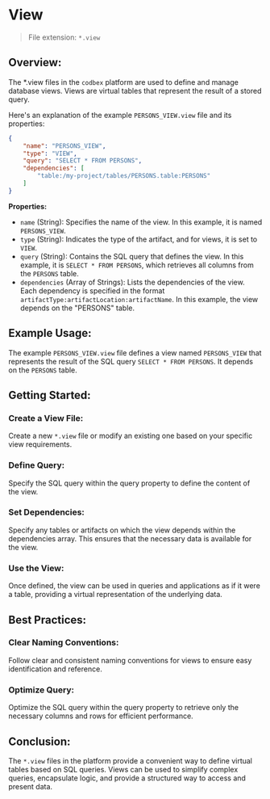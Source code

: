 # View

> File extension: `*.view`

## Overview:

The *.view files in the `codbex` platform are used to define and manage database views. Views are virtual tables that represent the result of a stored query. 

Here's an explanation of the example `PERSONS_VIEW.view` file and its properties:

```json
{
    "name": "PERSONS_VIEW",
    "type": "VIEW",
    "query": "SELECT * FROM PERSONS",
    "dependencies": [
        "table:/my-project/tables/PERSONS.table:PERSONS"
    ]
}
```

**Properties:**

* `name` (String): Specifies the name of the view. In this example, it is named `PERSONS_VIEW`.
* `type` (String): Indicates the type of the artifact, and for views, it is set to `VIEW`.
* `query` (String): Contains the SQL query that defines the view. In this example, it is `SELECT * FROM PERSONS`, which retrieves all columns from the `PERSONS` table.
* `dependencies` (Array of Strings): Lists the dependencies of the view. Each dependency is specified in the format `artifactType:artifactLocation:artifactName`. In this example, the view depends on the "PERSONS" table.

## Example Usage:

The example `PERSONS_VIEW.view` file defines a view named `PERSONS_VIEW` that represents the result of the SQL query `SELECT * FROM PERSONS`. It depends on the `PERSONS` table.

## Getting Started:

### Create a View File:

Create a new `*.view` file or modify an existing one based on your specific view requirements.

### Define Query:

Specify the SQL query within the query property to define the content of the view.

### Set Dependencies:

Specify any tables or artifacts on which the view depends within the dependencies array. This ensures that the necessary data is available for the view.

### Use the View:

Once defined, the view can be used in queries and applications as if it were a table, providing a virtual representation of the underlying data.

## Best Practices:

### Clear Naming Conventions:

Follow clear and consistent naming conventions for views to ensure easy identification and reference.

### Optimize Query:

Optimize the SQL query within the query property to retrieve only the necessary columns and rows for efficient performance.

## Conclusion:

The `*.view` files in the platform provide a convenient way to define virtual tables based on SQL queries. Views can be used to simplify complex queries, encapsulate logic, and provide a structured way to access and present data.